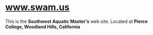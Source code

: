 # www.swam.us

This is the **Southwest Aquatic Master's** web site. Located at **Pierce College, Woodland Hills, California**


